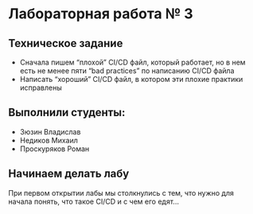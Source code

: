 # Лабораторная работа № 3

## Техническое задание
* Сначала пишем “плохой” CI/CD файл, который работает, но в нем есть не менее пяти “bad practices” по написанию CI/CD файла
* Написать “хороший” CI/CD файл, в котором эти плохие практики исправлены

## Выполнили студенты:
* Зюзин Владислав 
* Недиков Михаил
* Проскуряков Роман

## Начинаем делать лабу
При первом открытии лабы мы столкнулись с тем, что нужно для начала понять, что такое CI/CD и с чем его едят...

